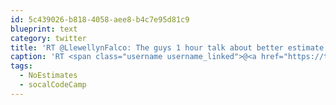 ```yaml
---
id: 5c439026-b818-4058-aee8-b4c7e95d81c9
blueprint: text
category: twitter
title: 'RT @LlewellynFalco: The guys 1 hour talk about better estimate ran over by 1/2 hour #socalCodeCamp #NoEstimates'
caption: 'RT <span class="username username_linked">@<a href="https://twitter.com/LlewellynFalco" title="Llewellyn Falco">LlewellynFalco</a></span>: The guys 1 hour talk about better estimate ran over by 1/2 hour <span class="hashtag hashtag_local">#<a href="http://tweettemp.darylchymko.ca/?tag=socalcodecamp">socalCodeCamp</a> <span class="hashtag hashtag_local">#<a href="http://tweettemp.darylchymko.ca/?tag=noestimates">NoEstimates</a>'
tags:
  - NoEstimates
  - socalCodeCamp
---
```

